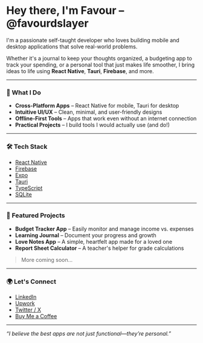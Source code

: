 # Hey there, I'm Favour – @favourdslayer

I'm a passionate self-taught developer who loves building mobile and desktop applications that solve real-world problems.

Whether it's a journal to keep your thoughts organized, a budgeting app to track your spending, or a personal tool that just makes life smoother, I bring ideas to life using **React Native**, **Tauri**, **Firebase**, and more.

---

### 🚀 What I Do
- **Cross-Platform Apps** – React Native for mobile, Tauri for desktop
- **Intuitive UI/UX** – Clean, minimal, and user-friendly designs
- **Offline-First Tools** – Apps that work even without an internet connection
- **Practical Projects** – I build tools I would actually use (and do!)

---

### 🛠 Tech Stack
- [React Native](https://img.shields.io/badge/-React_Native-61DAFB?style=flat&logo=react)
- [Firebase](https://img.shields.io/badge/-Firebase-FFCA28?style=flat&logo=firebase)
- [Expo](https://img.shields.io/badge/-Expo-000000?style=flat&logo=expo)
- [Tauri](https://img.shields.io/badge/-Tauri-FFC131?style=flat&logo=tauri)
- [TypeScript](https://img.shields.io/badge/-TypeScript-3178C6?style=flat&logo=typescript)
- [SQLite](https://img.shields.io/badge/-SQLite-003B57?style=flat&logo=sqlite)

---

### 📌 Featured Projects
- **Budget Tracker App** – Easily monitor and manage income vs. expenses
- **Learning Journal** – Document your progress and growth
- **Love Notes App** – A simple, heartfelt app made for a loved one
- **Report Sheet Calculator** – A teacher's helper for grade calculations

> More coming soon...

---

### 🌍 Let's Connect
- [LinkedIn](https://www.linkedin.com/in/favourdslayer)
- [Upwork](https://www.upwork.com/freelancers/~01ba8e0dc855d1394e)
- [Twitter / X](https://twitter.com/favourdslayer)
- [Buy Me a Coffee](https://www.buymeacoffee.com/favourdslayer)

---

_“I believe the best apps are not just functional—they’re personal.”_

